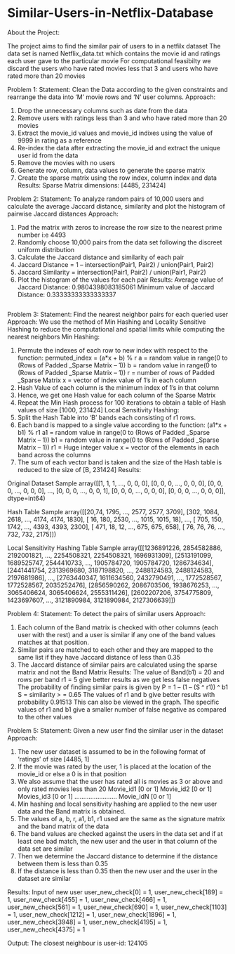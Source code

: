 # Similar-Users-in-Netflix-Database
About the Project:

The project aims to find the similar pair of users to in a netfilx dataset
The data set is named Netflix_data.txt which contains the movie id and ratings each user gave to the particular movie
For computational feasibilty we discard the users who have rated movies less that 3 and users who have rated more than 20 movies


Problem 1:
Statement: Clean the Data according to the given constraints and rearrange the data into ‘M’ movie rows and ‘N’ user columns.
Approach:
1.	Drop the unnecessary columns such as date from the data
2.	Remove users with ratings less than 3 and who have rated more than 20 movies
3.	Extract the movie_id values and movie_id indixes using the value of 9999 in rating as a reference
4.	Re-index the data after extracting the movie_id and extract the unique user id from the data
5.	Remove the movies with no users 
6.	Generate row, column, data values to generate the sparse matrix
7.	Create the sparse matrix using the row index, column index and data
Results:
Sparse Matrix dimensions: [4485, 231424]

Problem 2:
Statement: To analyze random pairs of 10,000 users and calculate the average Jaccard distance, similarity and plot the histogram of pairwise Jaccard distances
Approach:
1.	Pad the matrix with zeros to increase the row size to the nearest prime number i:e 4493
2.	Randomly choose 10,000 pairs from the data set following the discreet uniform distribution
3.	Calculate the Jaccard distance and similarity of each pair
4.	Jaccard Distance = 1 – intersection(Pair1, Pair2) / union(Pair1, Pair2)
5.	Jaccard Similarity = intersection(Pair1, Pair2) / union(Pair1, Pair2)
6.	Plot the histogram of the values for each pair
Results:
Average value of Jaccard Distance:  0.9804398083185061
Minimum value of Jaccard Distance:  0.33333333333333337
<image>
  
  Problem 3:
Statement: Find the nearest neighbor pairs for each queried user
Approach: 
We use the method of Min Hashing and Locality Sensitive Hashing to reduce the computational and spatial limits while computing the nearest neighbors
Min Hashing:
1.	Permute the indexes of each row to new index with respect to the function: 
permuted_index = (a*x + b) % r
a = random value in range(0 to (Rows of Padded _Sparse Matrix – 1))
b = random value in range(0 to (Rows of Padded _Sparse Matrix – 1))
r = number of rows of Padded _Sparse Matrix 
x  =  vector of index value of 1’s in each column
2.	Hash Value of each column is the minimum index of 1’s in that column
3.	Hence, we get one Hash value for each column of the Sparse Matrix
4.	Repeat the Min Hash process for 100 iterations to obtain a table of Hash values of size [1000, 231424]
Local Sensitivity Hashing:
1.	Split the Hash Table into ‘B’ bands each consisting of r1 rows.
2.	Each band is mapped to a single value according to the function: (a1*x + b1) % r1
a1 = random value in range(0 to (Rows of Padded _Sparse Matrix – 1))
b1 = random value in range(0 to (Rows of Padded _Sparse Matrix – 1))
r1 = Huge integer value
x = vector of the elements in each band across the columns 
3.	The sum of each vector band is taken and the size of the Hash table is reduced to the size of [B, 231424]
Results:

Original Dataset Sample
array([[1, 1, 1, ..., 0, 0, 0],
       [0, 0, 0, ..., 0, 0, 0],
       [0, 0, 0, ..., 0, 0, 0],
       ...,
       [0, 0, 0, ..., 0, 0, 1],
       [0, 0, 0, ..., 0, 0, 0],
       [0, 0, 0, ..., 0, 0, 0]], dtype=int64)

Hash Table Sample
array([[20,74, 1795, ..., 2577, 2577, 3709],
[302, 1084, 2618, ..., 4174, 4174, 1830],
[  16,  180, 2530, ..., 1015, 1015,   18],
       ...,
[ 705,  150, 1742, ..., 4393, 4393, 2300],
[ 471,   18,   12, ...,  675,  675,  658],
[  76,   76,   76, ...,  732,  732, 2175]])	

Local Sensitivity Hashing Table Sample
array([[1236891226, 2854582886, 2192001821, ..., 2254508321, 2254508321,
        1696931309],
       [2513191099, 1689525747, 2544410733, ..., 1905784720, 1905784720,
        1286734634],
       [2441441754, 2313969680, 3187198820, ..., 2488124583, 2488124583,
        2197681986],
       ...,
       [2763440347, 1611634560, 2432790491, ..., 1772528567, 1772528567,
        2035252476],
       [2856590262, 2086703506, 1938676253, ..., 3065406624, 3065406624,
        2555311426],
       [2602207206, 3754775809, 1423697607, ..., 3121890984, 3121890984,
        2127306639]])   

Problem 4:
Statement: To detect the pairs of similar users
Approach: 
1.	Each column of the Band matrix is checked with other columns (each user with the rest) and a user is similar if any one of the band values matches at that position.
2.	Similar pairs are matched to each other and they are mapped to the same list if they have Jaccard distance of less than 0.35
3.	The Jaccard distance of similar pairs are calculated using the sparse matrix and not the Band Matrix
Results:
The value of Band(b1) = 20 and rows per band r1 = 5 give better results as we get less false negatives
The probability of finding similar pairs is given by 
P = 1 – (1 – (S ^ r1)) ^ b1
S = similarity > = 0.65
The values of r1 and b give better results with probability 0.91513
This can also be viewed in the graph. The specific values of r1 and b1 give a smaller number of false negative as compared to the other values

Problem 5:
Statement: Given a new user find the similar user in the dataset
Approach: 
1.	The new user dataset is assumed to be in the following format of ‘ratings’ of size [4485, 1]
2.	If the movie was rated by the user, 1 is placed at the location of the movie_id or else a 0 is in that position
3.	We also assume that the user has rated all is movies as 3 or above and only rated movies less than 20
    Movie_id1 [0 or 1]	Movie_id2 [0 or 1]	Movies_id3 [0 or 1]	……………………	Movie_idN [0 or 1]
4.	Min hashing and local sensitivity hashing are applied to the new user data and the Band matrix is obtained.
5.	The values of a, b, r, a1, b1, r1 used are the same as the signature matrix and the band matrix of the data
6.	The band values are checked against the users in the data set and if at least one bad match, the new user and the user in that           column of the data set are similar
7.	Then we determine the Jaccard distance to determine if the distance between them is less than 0.35
8.	If the distance is less than 0.35 then the new user and the user in the dataset are similar

Results: 
Input of new user
user_new_check[0] = 1, user_new_check[189] = 1, user_new_check[455] = 1, user_new_check[466] = 1, user_new_check[561] = 1, user_new_check[690] = 1, user_new_check[1103] = 1, user_new_check[1212] = 1, user_new_check[1896] = 1, user_new_check[3948] = 1, user_new_check[4195] = 1, user_new_check[4375] = 1

Output:
The closest neighbour is user-id:  124105
